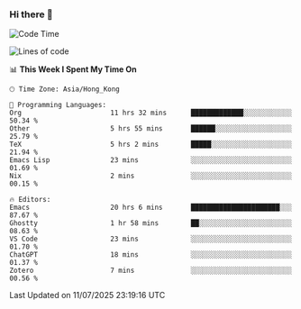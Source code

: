 ### Hi there 👋

<!--
**nicehiro/nicehiro** is a ✨ _special_ ✨ repository because its `README.md` (this file) appears on your GitHub profile.

Here are some ideas to get you started:

- 🔭 I’m currently working on ...
- 🌱 I’m currently learning ...
- 👯 I’m looking to collaborate on ...
- 🤔 I’m looking for help with ...
- 💬 Ask me about ...
- 📫 How to reach me: ...
- 😄 Pronouns: ...
- ⚡ Fun fact: ...
-->

<!--START_SECTION:waka-->
![Code Time](http://img.shields.io/badge/Code%20Time-795%20hrs%2011%20mins-blue)

![Lines of code](https://img.shields.io/badge/From%20Hello%20World%20I%27ve%20Written-1.7%20million%20lines%20of%20code-blue)

📊 **This Week I Spent My Time On** 

```text
🕑︎ Time Zone: Asia/Hong_Kong

💬 Programming Languages: 
Org                      11 hrs 32 mins      █████████████░░░░░░░░░░░░   50.34 % 
Other                    5 hrs 55 mins       ██████░░░░░░░░░░░░░░░░░░░   25.79 % 
TeX                      5 hrs 2 mins        █████░░░░░░░░░░░░░░░░░░░░   21.94 % 
Emacs Lisp               23 mins             ░░░░░░░░░░░░░░░░░░░░░░░░░   01.69 % 
Nix                      2 mins              ░░░░░░░░░░░░░░░░░░░░░░░░░   00.15 % 

🔥 Editors: 
Emacs                    20 hrs 6 mins       ██████████████████████░░░   87.67 % 
Ghostty                  1 hr 58 mins        ██░░░░░░░░░░░░░░░░░░░░░░░   08.63 % 
VS Code                  23 mins             ░░░░░░░░░░░░░░░░░░░░░░░░░   01.70 % 
ChatGPT                  18 mins             ░░░░░░░░░░░░░░░░░░░░░░░░░   01.37 % 
Zotero                   7 mins              ░░░░░░░░░░░░░░░░░░░░░░░░░   00.56 % 
```


 Last Updated on 11/07/2025 23:19:16 UTC
<!--END_SECTION:waka-->
